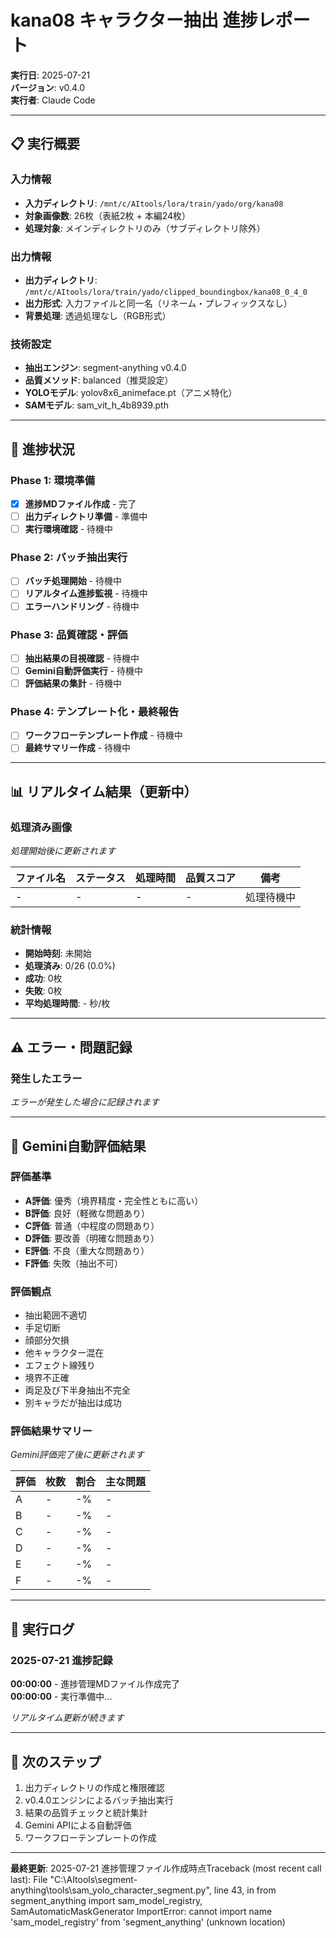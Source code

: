 # kana08 キャラクター抽出 進捗レポート

**実行日**: 2025-07-21  
**バージョン**: v0.4.0  
**実行者**: Claude Code

---

## 📋 実行概要

### 入力情報
- **入力ディレクトリ**: `/mnt/c/AItools/lora/train/yado/org/kana08`
- **対象画像数**: 26枚（表紙2枚 + 本編24枚）
- **処理対象**: メインディレクトリのみ（サブディレクトリ除外）

### 出力情報
- **出力ディレクトリ**: `/mnt/c/AItools/lora/train/yado/clipped_boundingbox/kana08_0_4_0`
- **出力形式**: 入力ファイルと同一名（リネーム・プレフィックスなし）
- **背景処理**: 透過処理なし（RGB形式）

### 技術設定
- **抽出エンジン**: segment-anything v0.4.0
- **品質メソッド**: balanced（推奨設定）
- **YOLOモデル**: yolov8x6_animeface.pt（アニメ特化）
- **SAMモデル**: sam_vit_h_4b8939.pth

---

## 🔄 進捗状況

### Phase 1: 環境準備 
- [x] **進捗MDファイル作成** - 完了
- [ ] **出力ディレクトリ準備** - 準備中
- [ ] **実行環境確認** - 待機中

### Phase 2: バッチ抽出実行
- [ ] **バッチ処理開始** - 待機中
- [ ] **リアルタイム進捗監視** - 待機中
- [ ] **エラーハンドリング** - 待機中

### Phase 3: 品質確認・評価
- [ ] **抽出結果の目視確認** - 待機中
- [ ] **Gemini自動評価実行** - 待機中
- [ ] **評価結果の集計** - 待機中

### Phase 4: テンプレート化・最終報告
- [ ] **ワークフローテンプレート作成** - 待機中
- [ ] **最終サマリー作成** - 待機中

---

## 📊 リアルタイム結果（更新中）

### 処理済み画像
*処理開始後に更新されます*

| ファイル名 | ステータス | 処理時間 | 品質スコア | 備考 |
|------------|------------|----------|------------|------|
| - | - | - | - | 処理待機中 |

### 統計情報
- **開始時刻**: 未開始
- **処理済み**: 0/26 (0.0%)
- **成功**: 0枚
- **失敗**: 0枚
- **平均処理時間**: - 秒/枚

---

## ⚠️ エラー・問題記録

### 発生したエラー
*エラーが発生した場合に記録されます*

---

## 🎯 Gemini自動評価結果

### 評価基準
- **A評価**: 優秀（境界精度・完全性ともに高い）
- **B評価**: 良好（軽微な問題あり）
- **C評価**: 普通（中程度の問題あり）
- **D評価**: 要改善（明確な問題あり）
- **E評価**: 不良（重大な問題あり）
- **F評価**: 失敗（抽出不可）

### 評価観点
- 抽出範囲不適切
- 手足切断
- 顔部分欠損
- 他キャラクター混在
- エフェクト線残り
- 境界不正確
- 両足及び下半身抽出不完全
- 別キャラだが抽出は成功

### 評価結果サマリー
*Gemini評価完了後に更新されます*

| 評価 | 枚数 | 割合 | 主な問題 |
|------|------|------|----------|
| A | - | -% | - |
| B | - | -% | - |
| C | - | -% | - |
| D | - | -% | - |
| E | - | -% | - |
| F | - | -% | - |

---

## 📝 実行ログ

### 2025-07-21 進捗記録

**00:00:00** - 進捗管理MDファイル作成完了  
**00:00:00** - 実行準備中...

*リアルタイム更新が続きます*

---

## 🚀 次のステップ

1. 出力ディレクトリの作成と権限確認
2. v0.4.0エンジンによるバッチ抽出実行
3. 結果の品質チェックと統計集計
4. Gemini APIによる自動評価
5. ワークフローテンプレートの作成

---

**最終更新**: 2025-07-21 進捗管理ファイル作成時点Traceback (most recent call last):
  File "C:\AItools\segment-anything\tools\sam_yolo_character_segment.py", line 43, in <module>
    from segment_anything import sam_model_registry, SamAutomaticMaskGenerator
ImportError: cannot import name 'sam_model_registry' from 'segment_anything' (unknown location)
